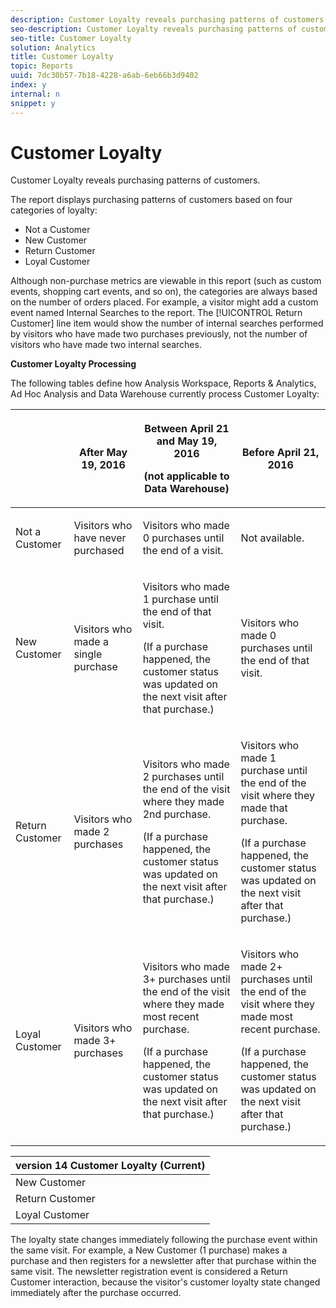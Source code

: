 ```yaml
---
description: Customer Loyalty reveals purchasing patterns of customers.
seo-description: Customer Loyalty reveals purchasing patterns of customers.
seo-title: Customer Loyalty
solution: Analytics
title: Customer Loyalty
topic: Reports
uuid: 7dc30b57-7b18-4228-a6ab-6eb66b3d9402
index: y
internal: n
snippet: y
---
```


# Customer Loyalty

Customer Loyalty reveals purchasing patterns of customers.

The report displays purchasing patterns of customers based on four categories of loyalty:

* Not a Customer 
* New Customer 
* Return Customer 
* Loyal Customer

Although non-purchase metrics are viewable in this report (such as custom events, shopping cart events, and so on), the categories are always based on the number of orders placed. For example, a visitor might add a custom event named Internal Searches to the report. The [!UICONTROL Return Customer] line item would show the number of internal searches performed by visitors who have made two purchases previously, not the number of visitors who have made two internal searches.

**Customer Loyalty Processing**

The following tables define how Analysis Workspace, Reports & Analytics, Ad Hoc Analysis and Data Warehouse currently process Customer Loyalty: 

<table id="table_E6A5CA96BE5C47F29F09688A4D41BC60"> 
 <thead> 
  <tr> 
   <th colname="col1" class="entry"> </th> 
   <th colname="col2" class="entry"> <p>After May 19, 2016 </p> </th> 
   <th colname="col3" class="entry"> <p>Between April 21 and May 19, 2016 </p> <p>(not applicable to Data Warehouse) </p> </th> 
   <th colname="col4" class="entry"> <p>Before April 21, 2016 </p> </th> 
  </tr>
 </thead>
 <tbody> 
  <tr> 
   <td colname="col1"> <p>Not a Customer </p> </td> 
   <td colname="col2"> <p>Visitors who have never purchased </p> </td> 
   <td colname="col3"> <p>Visitors who made 0 purchases until the end of a visit. </p> </td> 
   <td colname="col4"> <p>Not available. </p> </td> 
  </tr> 
  <tr> 
   <td colname="col1"> <p>New Customer </p> </td> 
   <td colname="col2"> <p>Visitors who made a single purchase </p> </td> 
   <td colname="col3"> <p>Visitors who made 1 purchase until the end of that visit. </p> <p>(If a purchase happened, the customer status was updated on the next visit after that purchase.) </p> </td> 
   <td colname="col4"> <p>Visitors who made 0 purchases until the end of that visit. </p> </td> 
  </tr> 
  <tr> 
   <td colname="col1"> <p>Return Customer </p> </td> 
   <td colname="col2"> <p>Visitors who made 2 purchases </p> </td> 
   <td colname="col3"> <p>Visitors who made 2 purchases until the end of the visit where they made 2nd purchase. </p> <p>(If a purchase happened, the customer status was updated on the next visit after that purchase.) </p> </td> 
   <td colname="col4"> <p>Visitors who made 1 purchase until the end of the visit where they made that purchase. </p> <p>(If a purchase happened, the customer status was updated on the next visit after that purchase.) </p> </td> 
  </tr> 
  <tr> 
   <td colname="col1"> <p>Loyal Customer </p> </td> 
   <td colname="col2"> <p>Visitors who made 3+ purchases </p> </td> 
   <td colname="col3"> <p>Visitors who made 3+ purchases until the end of the visit where they made most recent purchase. </p> <p>(If a purchase happened, the customer status was updated on the next visit after that purchase.) </p> </td> 
   <td colname="col4"> <p>Visitors who made 2+ purchases until the end of the visit where they made most recent purchase. </p> <p>(If a purchase happened, the customer status was updated on the next visit after that purchase.) </p> </td> 
  </tr> 
 </tbody> 
</table>

|  version 14 Customer Loyalty (Current)  |
|---|
|  New Customer  | 1 visit and 1 purchase  |
|  Return Customer  | More than 1 visit and 2 purchases  |
|  Loyal Customer  | More than 1 visit and 3+ purchases  |

The loyalty state changes immediately following the purchase event within the same visit. For example, a New Customer (1 purchase) makes a purchase and then registers for a newsletter after that purchase within the same visit. The newsletter registration event is considered a Return Customer interaction, because the visitor's customer loyalty state changed immediately after the purchase occurred. 
